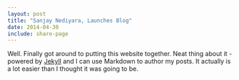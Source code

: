 ```yaml
---
layout: post
title: "Sanjay Nediyara, Launches Blog"
date: 2014-04-30
include: share-page
---
```


Well. Finally got around to putting this website together. Neat thing about it - powered by [Jekyll](http://jekyllrb.com) and I can use Markdown to author my posts. It actually is a lot easier than I thought it was going to be.
